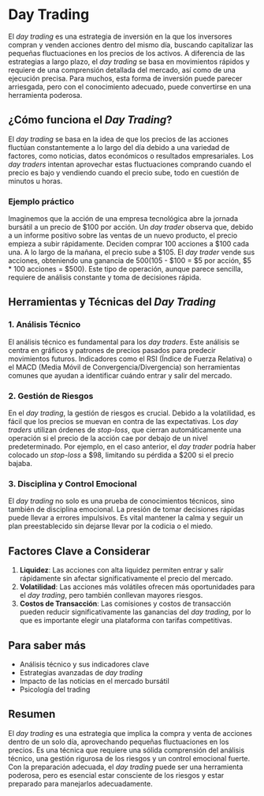 # Day Trading

El *day trading* es una estrategia de inversión en la que los inversores compran y venden acciones dentro del mismo día, buscando capitalizar las pequeñas fluctuaciones en los precios de los activos. A diferencia de las estrategias a largo plazo, el *day trading* se basa en movimientos rápidos y requiere de una comprensión detallada del mercado, así como de una ejecución precisa. Para muchos, esta forma de inversión puede parecer arriesgada, pero con el conocimiento adecuado, puede convertirse en una herramienta poderosa.

## ¿Cómo funciona el *Day Trading*?

El *day trading* se basa en la idea de que los precios de las acciones fluctúan constantemente a lo largo del día debido a una variedad de factores, como noticias, datos económicos o resultados empresariales. Los *day traders* intentan aprovechar estas fluctuaciones comprando cuando el precio es bajo y vendiendo cuando el precio sube, todo en cuestión de minutos u horas. 

### Ejemplo práctico

Imaginemos que la acción de una empresa tecnológica abre la jornada bursátil a un precio de $100 por acción. Un *day trader* observa que, debido a un informe positivo sobre las ventas de un nuevo producto, el precio empieza a subir rápidamente. Deciden comprar 100 acciones a $100 cada una. A lo largo de la mañana, el precio sube a $105. El *day trader* vende sus acciones, obteniendo una ganancia de $500 ($105 - $100 = $5 por acción, $5 * 100 acciones = $500). Este tipo de operación, aunque parece sencilla, requiere de análisis constante y toma de decisiones rápida.

## Herramientas y Técnicas del *Day Trading*

### 1. **Análisis Técnico**  
El análisis técnico es fundamental para los *day traders*. Este análisis se centra en gráficos y patrones de precios pasados para predecir movimientos futuros. Indicadores como el RSI (Índice de Fuerza Relativa) o el MACD (Media Móvil de Convergencia/Divergencia) son herramientas comunes que ayudan a identificar cuándo entrar y salir del mercado.

### 2. **Gestión de Riesgos**  
En el *day trading*, la gestión de riesgos es crucial. Debido a la volatilidad, es fácil que los precios se muevan en contra de las expectativas. Los *day traders* utilizan órdenes de *stop-loss*, que cierran automáticamente una operación si el precio de la acción cae por debajo de un nivel predeterminado. Por ejemplo, en el caso anterior, el *day trader* podría haber colocado un *stop-loss* a $98, limitando su pérdida a $200 si el precio bajaba.

### 3. **Disciplina y Control Emocional**  
El *day trading* no solo es una prueba de conocimientos técnicos, sino también de disciplina emocional. La presión de tomar decisiones rápidas puede llevar a errores impulsivos. Es vital mantener la calma y seguir un plan preestablecido sin dejarse llevar por la codicia o el miedo.

## Factores Clave a Considerar

1. **Liquidez**: Las acciones con alta liquidez permiten entrar y salir rápidamente sin afectar significativamente el precio del mercado.
2. **Volatilidad**: Las acciones más volátiles ofrecen más oportunidades para el *day trading*, pero también conllevan mayores riesgos.
3. **Costos de Transacción**: Las comisiones y costos de transacción pueden reducir significativamente las ganancias del *day trading*, por lo que es importante elegir una plataforma con tarifas competitivas.

## Para saber más

- Análisis técnico y sus indicadores clave
- Estrategias avanzadas de *day trading*
- Impacto de las noticias en el mercado bursátil
- Psicología del trading

## Resumen

El *day trading* es una estrategia que implica la compra y venta de acciones dentro de un solo día, aprovechando pequeñas fluctuaciones en los precios. Es una técnica que requiere una sólida comprensión del análisis técnico, una gestión rigurosa de los riesgos y un control emocional fuerte. Con la preparación adecuada, el *day trading* puede ser una herramienta poderosa, pero es esencial estar consciente de los riesgos y estar preparado para manejarlos adecuadamente.